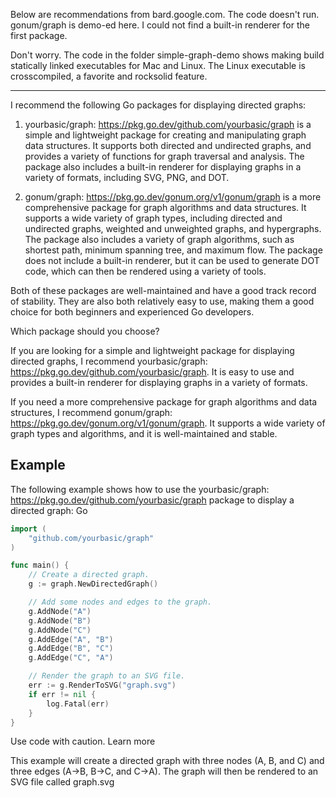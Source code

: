 Below are recommendations from bard.google.com.
The code doesn't run. gonum/graph is demo-ed here.
I could not find a built-in renderer for the first package.

Don't worry. The code in the folder simple-graph-demo
shows making build statically linked executables for Mac and Linux.
The Linux executable is crosscompiled, a favorite and rocksolid feature.

-----

I recommend the following Go packages for displaying directed graphs:

1. yourbasic/graph: https://pkg.go.dev/github.com/yourbasic/graph is a simple and lightweight package for creating and manipulating graph data structures. It supports both directed and undirected graphs, and provides a variety of functions for graph traversal and analysis. The package also includes a built-in renderer for displaying graphs in a variety of formats, including SVG, PNG, and DOT.

1. gonum/graph: https://pkg.go.dev/gonum.org/v1/gonum/graph is a more comprehensive package for graph algorithms and data structures. It supports a wide variety of graph types, including directed and undirected graphs, weighted and unweighted graphs, and hypergraphs. The package also includes a variety of graph algorithms, such as shortest path, minimum spanning tree, and maximum flow. The package does not include a built-in renderer, but it can be used to generate DOT code, which can then be rendered using a variety of tools.

Both of these packages are well-maintained and have a good track record of stability. They are also both relatively easy to use, making them a good choice for both beginners and experienced Go developers.

Which package should you choose?

If you are looking for a simple and lightweight package for displaying directed graphs, I recommend yourbasic/graph: https://pkg.go.dev/github.com/yourbasic/graph. It is easy to use and provides a built-in renderer for displaying graphs in a variety of formats.

If you need a more comprehensive package for graph algorithms and data structures, I recommend gonum/graph: https://pkg.go.dev/gonum.org/v1/gonum/graph. It supports a wide variety of graph types and algorithms, and it is well-maintained and stable.

## Example

The following example shows how to use the yourbasic/graph: https://pkg.go.dev/github.com/yourbasic/graph package to display a directed graph:
Go

```go
import (
    "github.com/yourbasic/graph"
)

func main() {
    // Create a directed graph.
    g := graph.NewDirectedGraph()

    // Add some nodes and edges to the graph.
    g.AddNode("A")
    g.AddNode("B")
    g.AddNode("C")
    g.AddEdge("A", "B")
    g.AddEdge("B", "C")
    g.AddEdge("C", "A")

    // Render the graph to an SVG file.
    err := g.RenderToSVG("graph.svg")
    if err != nil {
        log.Fatal(err)
    }
}
```

Use code with caution. Learn more

This example will create a directed graph with three nodes (A, B, and C) and three edges (A->B, B->C, and C->A). The graph will then be rendered to an SVG file called graph.svg
